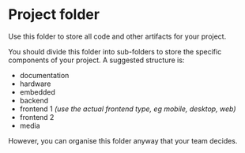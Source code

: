# Project folder

Use this folder to store all code and other artifacts for your project.

You should divide this folder into sub-folders to store the specific components of your project. A suggested structure is:

- documentation
- hardware
- embedded
- backend
- frontend 1 *(use the actual frontend type, eg mobile, desktop, web)*
- frontend 2
- media

However, you can organise this folder anyway that your team decides.